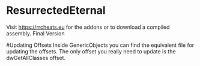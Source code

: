 # ResurrectedEternal
Visit https://rrcheats.eu for the addons or to download a compiled assembly.
Final Version

#Updating Offsets
Inside GenericObjects you can find the equivalent file for updating the offsets.
The only offset you really need to update is the dwGetAllClasses offset.
